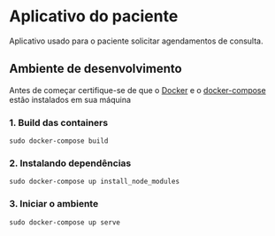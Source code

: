# Aplicativo do paciente
Aplicativo usado para o paciente solicitar agendamentos de consulta.

## Ambiente de desenvolvimento
Antes de começar certifique-se de que o [Docker](https://docs.docker.com/engine/installation/) e o [docker-compose](https://docs.docker.com/compose/install/) estão instalados em sua máquina

### 1. Build das containers 
```
sudo docker-compose build
```

### 2. Instalando dependências
```
sudo docker-compose up install_node_modules
```

### 3. Iniciar o ambiente
```
sudo docker-compose up serve
```
